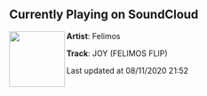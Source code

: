 ## Currently Playing on SoundCloud

[<img align="left" width="100" src="https://i1.sndcdn.com/artworks-gOokylabyapyHzrO-zpzF5A-t50x50.jpg">](https://soundcloud.com/felimos/joy)

**Artist**: Felimos 

**Track**: JOY (FELIMOS FLIP)

Last updated at 08/11/2020 21:52
